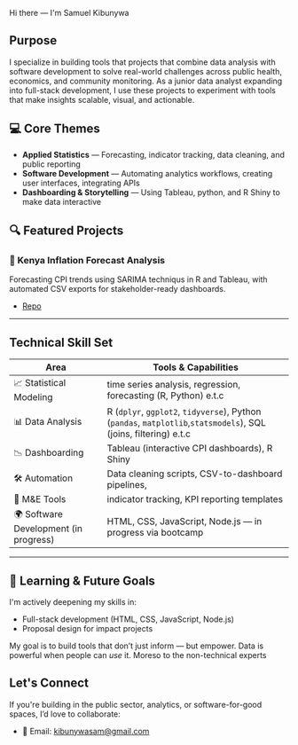 Hi there — I'm Samuel Kibunywa

##  Purpose

I specialize in building tools that projects that combine data analysis with software development to solve real-world challenges across public health, economics, and community monitoring. As a junior data analyst expanding into full-stack development, I use these projects to experiment with tools that make insights scalable, visual, and actionable.

## 💻 Core Themes

- **Applied Statistics** — Forecasting, indicator tracking, data cleaning, and public reporting
- **Software Development** — Automating analytics workflows, creating user interfaces, integrating APIs
- **Dashboarding & Storytelling** — Using Tableau, python, and R Shiny to make data interactive

## 🔍 Featured Projects

### 🧮 Kenya Inflation Forecast Analysis
Forecasting CPI trends using SARIMA techniqus in R and Tableau, with automated CSV exports for stakeholder-ready dashboards.
- [Repo](https://github.com/SamuelKibunywa/Projects)


---

##  Technical Skill Set

| **Area**                 | **Tools & Capabilities**                                                                          |
|--------------------------|---------------------------------------------------------------------------------------------------|
| 📈 Statistical Modeling   | time series analysis, regression, forecasting (R, Python)  e.t.c                               |
| 📊 Data Analysis          | R (`dplyr`, `ggplot2`, `tidyverse`), Python (`pandas`, `matplotlib`,`statsmodels`), SQL (joins, filtering) e.t.c     |
| 📉 Dashboarding           | Tableau (interactive CPI dashboards), R Shiny                                          |
| 🛠️ Automation             | Data cleaning scripts, CSV-to-dashboard pipelines,                                   |
| 📡 M&E Tools              | indicator tracking, KPI reporting templates                                |
| 🌍 Software Development (in progress)  | HTML, CSS, JavaScript, Node.js — in progress via  bootcamp                            |

---

## 🚀 Learning & Future Goals

I'm actively deepening my skills in:
- Full-stack development (HTML, CSS, JavaScript, Node.js)
- Proposal design for impact projects

My goal is to build tools that don’t just inform — but empower. Data is powerful when people can *use* it.
Moreso to the non-technical experts

##  Let's Connect

If you're building in the public sector, analytics, or software-for-good spaces, I’d love to collaborate:
- 📧 Email: kibunywasam@gmail.com

